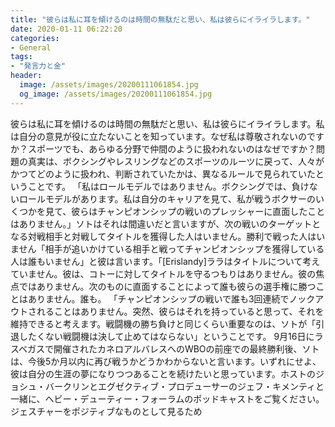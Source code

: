```yaml
---
title: "彼らは私に耳を傾けるのは時間の無駄だと思い、私は彼らにイライラします。"
date: 2020-01-11 06:22:20
categories:
- General
tags:
- "発言力と金"
header:
  image: /assets/images/20200111061854.jpg
  og_image: /assets/images/20200111061854.jpg
---
```


彼らは私に耳を傾けるのは時間の無駄だと思い、私は彼らにイライラします。私は自分の意見が役に立たないことを知っています。なぜ私は尊敬されないのですか？スポーツでも、あらゆる分野で仲間のように扱われないのはなぜですか？問題の真実は、ボクシングやレスリングなどのスポーツのルーツに戻って、人々がかつてどのように扱われ、判断されていたかは、異なるルールで見られていたということです。 「私はロールモデルではありません。ボクシングでは、負けないロールモデルがあります。私は自分のキャリアを見て、私が戦うボクサーのいくつかを見て、彼らはチャンピオンシップの戦いのプレッシャーに直面したことはありません。」ソトはそれは間違いだと言いますが、次の戦いのターゲットとなる対戦相手と対戦してタイトルを獲得した人はいません。勝利で戦った人はいません「相手が追いかけている相手と戦ってチャンピオンシップを獲得している人は誰もいません」と彼は言います。「[Erislandy]ララはタイトルについて考えていません。彼は、コトーに対してタイトルを守るつもりはありません。彼の焦点ではありません。次のものに直面することによって誰も彼らの選手権に勝つことはありません。誰も。 「チャンピオンシップの戦いで誰も3回連続でノックアウトされることはありません。突然、彼らはそれを持っていると思って、それを維持できると考えます。戦闘機の勝ち負けと同じくらい重要なのは、ソトが「引退したくない戦闘機は決して止めてはならない」ということです。 9月16日にラスベガスで開催されたカネロアルバレスへのWBOの前座での最終勝利後、ソトは、今後5か月以内に再び戦うかどうかわからないと言います。いずれにせよ、彼は自分の生涯の夢になりつつあることを続けたいと思っています。ホストのジョシュ・バークリンとエグゼクティブ・プロデューサーのジェフ・キメンティと一緒に、ヘビー・デューティー・フォーラムのポッドキャストをご覧ください。ジェスチャーをポジティブなものとして見るため
